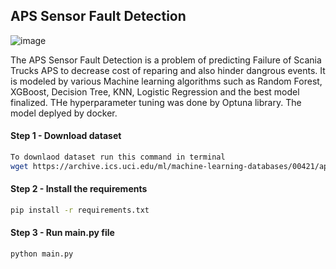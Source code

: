## APS Sensor Fault Detection
![image](https://github.com/FatemehAnami/APS_Sensor_MLProject/assets/97031840/66858d01-9892-4d07-821b-0db2be770389)

The APS Sensor Fault Detection is a problem of predicting Failure of Scania Trucks APS to decrease cost of reparing and also hinder dangrous events. It is modeled by various Machine learning algorithms such as Random Forest, XGBoost, Decision Tree, KNN, Logistic Regression and the best model finalized. THe hyperparameter tuning was done by Optuna library. The model deplyed by docker.  

#### Step 1 - Download dataset
```bash
To downlaod dataset run this command in terminal
wget https://archive.ics.uci.edu/ml/machine-learning-databases/00421/aps_failure_training_set.csv
```
#### Step 2 - Install the requirements
```bash
pip install -r requirements.txt
```
#### Step 3 - Run main.py file
```bash
python main.py
```
